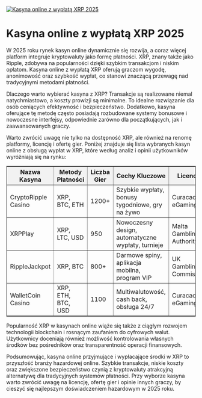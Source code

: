 [![Kasyna online z wypłatą XRP 2025](https://123-caf.pages.dev/gitsignup.png)](https://vrmoo.ru/Bt82HjjY)

<h1>Kasyna online z wypłatą XRP 2025</h1> <p>W 2025 roku rynek kasyn online dynamicznie się rozwija, a coraz więcej platform integruje kryptowaluty jako formę płatności. XRP, znany także jako Ripple, zdobywa na popularności dzięki szybkim transakcjom i niskim opłatom. Kasyna online z wypłatą XRP oferują graczom wygodę, anonimowość oraz szybkość wypłat, co stanowi znaczącą przewagę nad tradycyjnymi metodami płatności.</p> <p>Dlaczego warto wybierać kasyna z XRP? Transakcje są realizowane niemal natychmiastowo, a koszty prowizji są minimalne. To idealne rozwiązanie dla osób ceniących efektywność i bezpieczeństwo. Dodatkowo, kasyna oferujące tę metodę często posiadają rozbudowane systemy bonusowe i nowoczesne interfejsy, odpowiednie zarówno dla początkujących, jak i zaawansowanych graczy.</p> <p>Warto zwrócić uwagę nie tylko na dostępność XRP, ale również na renomę platformy, licencję i ofertę gier. Poniżej znajduje się lista wybranych kasyn online z obsługą wypłat w XRP, które według analiz i opinii użytkowników wyróżniają się na rynku:</p>  <table border="1" cellspacing="0" cellpadding="8" style="border-collapse: collapse; width: 100%; max-width: 700px;">   <thead>     <tr style="background-color: #f2f2f2;">       <th>Nazwa Kasyna</th>       <th>Metody Płatności</th>       <th>Liczba Gier</th>       <th>Cechy Kluczowe</th>       <th>Licencja</th>     </tr>   </thead>   <tbody>     <tr>       <td>CryptoRipple Casino</td>       <td>XRP, BTC, ETH</td>       <td>1200+</td>       <td>Szybkie wypłaty, bonusy tygodniowe, gry na żywo</td>       <td>Curacao eGaming</td>     </tr>     <tr>       <td>XRPPlay</td>       <td>XRP, LTC, USD</td>       <td>950</td>       <td>Nowoczesny design, automatyczne wypłaty, turnieje</td>       <td>Malta Gambling Authority</td>     </tr>     <tr>       <td>RippleJackpot</td>       <td>XRP, BTC</td>       <td>800+</td>       <td>Darmowe spiny, aplikacja mobilna, program VIP</td>       <td>UK Gambling Commission</td>     </tr>     <tr>       <td>WalletCoin Casino</td>       <td>XRP, ETH, BTC, USD</td>       <td>1100</td>       <td>Multiwalutowość, cash back, obsługa 24/7</td>       <td>Curacao eGaming</td>     </tr>   </tbody> </table>  <p>Popularność XRP w kasynach online wiąże się także z ciągłym rozwojem technologii blockchain i rosnącym zaufaniem do cyfrowych walut. Użytkownicy doceniają również możliwość kontrolowania własnych środków bez pośredników oraz transparentność operacji finansowych.</p> <p>Podsumowując, kasyna online przyjmujące i wypłacające środki w XRP to przyszłość branży hazardowej online. Szybkie transakcje, niskie koszty oraz zwiększone bezpieczeństwo czynią z kryptowaluty atrakcyjną alternatywę dla tradycyjnych systemów płatności. Przy wyborze kasyna warto zwrócić uwagę na licencję, ofertę gier i opinie innych graczy, by cieszyć się najlepszym doświadczeniem hazardowym w 2025 roku.</p>